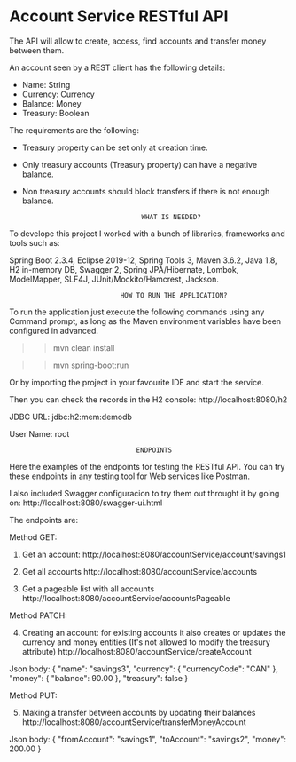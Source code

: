 # Account Service RESTful API

The API will allow to create, access, find accounts and transfer money between them.

An account seen by a REST client has the following details:
- Name: String
- Currency: Currency
- Balance: Money
- Treasury: Boolean

The requirements are the following:
- Treasury property can be set only at creation time.
- Only treasury accounts (Treasury property) can have a negative balance.
- Non treasury accounts should block transfers if there is not enough balance.

									WHAT IS NEEDED?

To develope this project I worked with a bunch of libraries, frameworks and tools such as:

Spring Boot 2.3.4, Eclipse 2019-12, Spring Tools 3, Maven 3.6.2, Java 1.8, H2 in-memory DB, Swagger 2, Spring JPA/Hibernate, Lombok, ModelMapper, SLF4J, JUnit/Mockito/Hamcrest, Jackson.

								HOW TO RUN THE APPLICATION?

To run the application just execute the following commands using any Command prompt, as long as the Maven environment variables have been configured in advanced.

>> mvn clean install

>> mvn spring-boot:run

Or by importing the project in your favourite IDE and start the service.

Then you can check the records in the H2 console: http://localhost:8080/h2

JDBC URL: jdbc:h2:mem:demodb

User Name: root

									ENDPOINTS

Here the examples of the endpoints for testing the RESTful API. You can try these endpoints in any testing tool for Web services like Postman.

I also included Swagger configuracion to try them out throught it by going on: http://localhost:8080/swagger-ui.html

The endpoints are:

Method GET:

1. Get an account: http://localhost:8080/accountService/account/savings1

2. Get all accounts http://localhost:8080/accountService/accounts

3. Get a pageable list with all accounts http://localhost:8080/accountService/accountsPageable

Method PATCH:

4. Creating an account: for existing accounts it also creates or updates the currency and money entities (It's not allowed to modify the treasury attribute) 
http://localhost:8080/accountService/createAccount

Json body: { "name": "savings3", "currency": { "currencyCode": "CAN" }, "money": { "balance": 90.00 }, "treasury": false }

Method PUT:

5. Making a transfer between accounts by updating their balances
http://localhost:8080/accountService/transferMoneyAccount

Json body: { "fromAccount": "savings1", "toAccount": "savings2", "money": 200.00 }